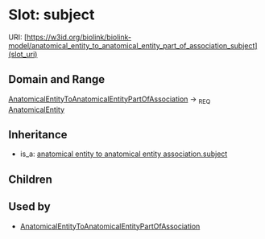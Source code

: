 # Slot: subject




URI: [https://w3id.org/biolink/biolink-model/anatomical_entity_to_anatomical_entity_part_of_association_subject](slot_uri)
## Domain and Range

[AnatomicalEntityToAnatomicalEntityPartOfAssociation](AnatomicalEntityToAnatomicalEntityPartOfAssociation.md) ->  <sub>REQ</sub> [AnatomicalEntity](AnatomicalEntity.md)
## Inheritance

 *  is_a: [anatomical entity to anatomical entity association.subject](anatomical_entity_to_anatomical_entity_association_subject.md)
## Children

## Used by

 * [AnatomicalEntityToAnatomicalEntityPartOfAssociation](AnatomicalEntityToAnatomicalEntityPartOfAssociation.md)
